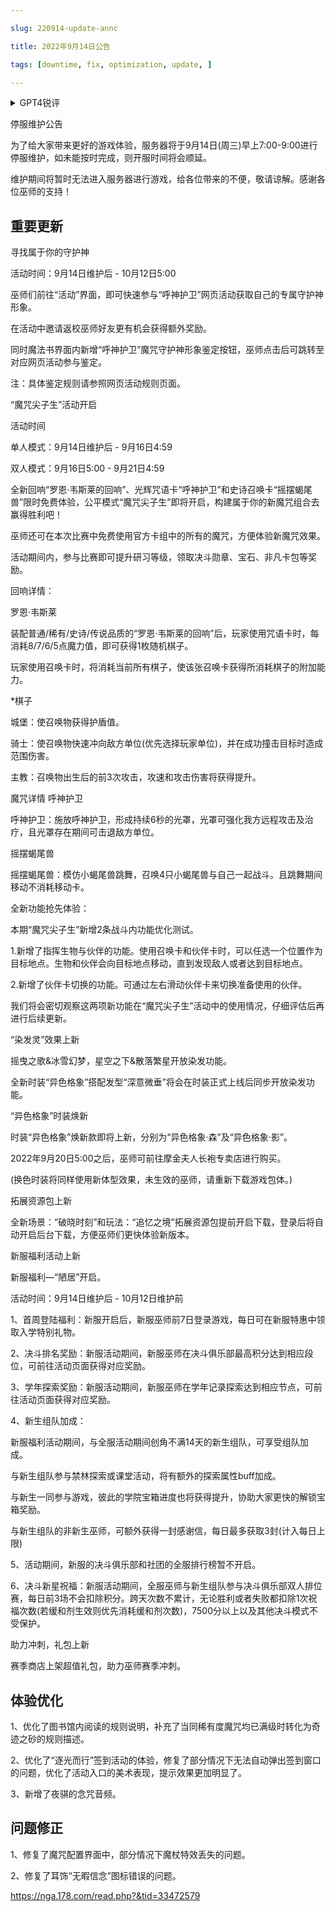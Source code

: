 ```yaml
---

slug: 220914-update-annc

title: 2022年9月14日公告

tags: [downtime, fix, optimization, update, ]

---
```


<details>

<summary>GPT4锐评</summary>



</details>

<!--truncate-->


停服维护公告

为了给大家带来更好的游戏体验，服务器将于9月14日(周三)早上7:00-9:00进行停服维护，如未能按时完成，则开服时间将会顺延。

维护期间将暂时无法进入服务器进行游戏，给各位带来的不便，敬请谅解。感谢各位巫师的支持！

## 重要更新
寻找属于你的守护神

活动时间：9月14日维护后 - 10月12日5:00

巫师们前往“活动”界面，即可快速参与“呼神护卫”网页活动获取自己的专属守护神形象。

在活动中邀请返校巫师好友更有机会获得额外奖励。

同时魔法书界面内新增“呼神护卫”魔咒守护神形象鉴定按钮，巫师点击后可跳转至对应网页活动参与鉴定。

注：具体鉴定规则请参照网页活动规则页面。

“魔咒尖子生”活动开启

活动时间

单人模式：9月14日维护后 - 9月16日4:59

双人模式：9月16日5:00 - 9月21日4:59

全新回响“罗恩·韦斯莱的回响”、光辉咒语卡“呼神护卫”和史诗召唤卡“摇摆蝎尾兽”限时免费体验，公平模式“魔咒尖子生”即将开启，构建属于你的新魔咒组合去赢得胜利吧！

巫师还可在本次比赛中免费使用官方卡组中的所有的魔咒，方便体验新魔咒效果。

活动期间内，参与比赛即可提升研习等级，领取决斗勋章、宝石、非凡卡包等奖励。

<span id="echo_description">回响详情：</span>

罗恩·韦斯莱

装配普通/稀有/史诗/传说品质的“罗恩·韦斯莱的回响”后，玩家使用咒语卡时，每消耗8/7/6/5点魔力值，即可获得1枚随机棋子。

玩家使用召唤卡时，将消耗当前所有棋子，使该张召唤卡获得所消耗棋子的附加能力。

*棋子

城堡：使召唤物获得护盾值。

骑士：使召唤物快速冲向敌方单位(优先选择玩家单位)，并在成功撞击目标时造成范围伤害。

主教：召唤物出生后的前3次攻击，攻速和攻击伤害将获得提升。

<span id='description'>魔咒详情</span>
呼神护卫

呼神护卫：施放呼神护卫，形成持续6秒的光罩，光罩可强化我方远程攻击及治疗，且光罩存在期间可击退敌方单位。

摇摆蝎尾兽

摇摆蝎尾兽：模仿小蝎尾兽跳舞，召唤4只小蝎尾兽与自己一起战斗。且跳舞期间移动不消耗移动卡。

全新功能抢先体验：

本期“魔咒尖子生”新增2条战斗内功能优化测试。

1.新增了指挥生物与伙伴的功能。使用召唤卡和伙伴卡时，可以任选一个位置作为目标地点。生物和伙伴会向目标地点移动，直到发现敌人或者达到目标地点。

2.新增了伙伴卡切换的功能。可通过左右滑动伙伴卡来切换准备使用的伙伴。

我们将会密切观察这两项新功能在“魔咒尖子生”活动中的使用情况，仔细评估后再进行后续更新。

“染发灵”效果上新

摇曳之歌&冰雪幻梦，星空之下&散落繁星开放染发功能。

全新时装“异色格象”搭配发型“深意微垂”将会在时装正式上线后同步开放染发功能。

“异色格象”时装焕新

时装“异色格象”焕新款即将上新，分别为“异色格象·森”及“异色格象·影”。

2022年9月20日5:00之后，巫师可前往摩金夫人长袍专卖店进行购买。

(换色时装将同样使用新体型效果，未生效的巫师，请重新下载游戏包体。)

拓展资源包上新

全新场景：“破晓时刻”和玩法：“追忆之境”拓展资源包提前开启下载，登录后将自动开启后台下载，方便巫师们更快体验新版本。

新服福利活动上新

新服福利—“陋居”开启。

活动时间：9月14日维护后 - 10月12日维护前

1、首周登陆福利：新服开启后，新服巫师前7日登录游戏，每日可在新服特惠中领取入学特别礼物。

2、决斗排名奖励：新服活动期间，新服巫师在决斗俱乐部最高积分达到相应段位，可前往活动页面获得对应奖励。

3、学年探索奖励：新服活动期间，新服巫师在学年记录探索达到相应节点，可前往活动页面获得对应奖励。

4、新生组队加成：

新服福利活动期间，与全服活动期间创角不满14天的新生组队，可享受组队加成。

与新生组队参与禁林探索或课堂活动，将有额外的探索属性buff加成。

与新生一同参与游戏，彼此的学院宝箱进度也将获得提升，协助大家更快的解锁宝箱奖励。

与新生组队的非新生巫师，可额外获得一封感谢信，每日最多获取3封(计入每日上限)

5、活动期间，新服的决斗俱乐部和社团的全服排行榜暂不开启。

6、决斗新星祝福：新服活动期间，全服巫师与新生组队参与决斗俱乐部双人排位赛，每日前3场不会扣除积分。跨天次数不累计，无论胜利或者失败都扣除1次祝福次数(若缓和剂生效则优先消耗缓和剂次数)，7500分以上以及其他决斗模式不受保护。

助力冲刺，礼包上新

赛季商店上架超值礼包，助力巫师赛季冲刺。

## <span id='optimization'>体验优化</span>
1、优化了图书馆内阅读的规则说明，补充了当同稀有度魔咒均已满级时转化为奇迹之砂的规则描述。

2、优化了“逐光而行”签到活动的体验，修复了部分情况下无法自动弹出签到窗口的问题，优化了活动入口的美术表现，提示效果更加明显了。

3、新增了夜骐的念咒音频。

## <span id='fix'>问题修正</span>
1、修复了魔咒配置界面中，部分情况下魔杖特效丢失的问题。

2、修复了耳饰“无暇信念”图标错误的问题。

https://nga.178.com/read.php?&tid=33472579